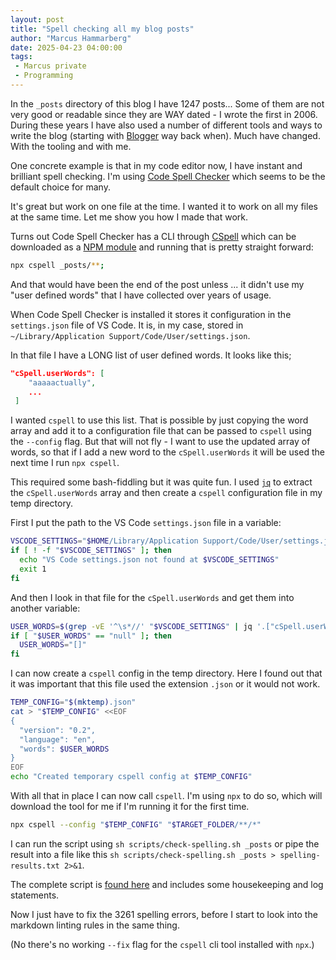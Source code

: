 ```yaml
---
layout: post
title: "Spell checking all my blog posts"
author: "Marcus Hammarberg"
date: 2025-04-23 04:00:00
tags:
 - Marcus private
 - Programming
---
```


In the `_posts` directory of this blog I have 1247 posts... Some of them are not very good or readable since they are WAY dated - I wrote the first in 2006. During these years I have also used a number of different tools and ways to write the blog (starting with [Blogger](https://www.blogger.com/) way back when). Much have changed. With the tooling and with me.

One concrete example is that in my code editor now, I have instant and brilliant spell checking. I'm using [Code Spell Checker](https://marketplace.visualstudio.com/items?itemName=streetsidesoftware.code-spell-checker) which seems to be the default choice for many.

It's great but work on one file at the time. I wanted it to work on all my files at the same time. Let me show you how I made that work.

<!-- excerpt-end -->

Turns out Code Spell Checker has a CLI through [CSpell](https://cspell.org/) which can be downloaded as a [NPM module](https://www.npmjs.com/package/cspell) and running that is pretty straight forward:

```bash
npx cspell _posts/**;
```

And that would have been the end of the post unless ... it didn't use my "user defined words" that I have collected over years of usage.

When Code Spell Checker is installed it stores it configuration in the `settings.json` file of VS Code. It is, in my case, stored in `~/Library/Application Support/Code/User/settings.json`.

In that file I have a LONG list of user defined words. It looks like this;

```json
"cSpell.userWords": [
    "aaaaactually",
    ...
 ]
```

I wanted `cspell` to use this list. That is possible by just copying the word array and add it to a configuration file that can be passed to `cspell` using the `--config` flag. But that will not fly - I want to use the updated array of words, so that if I add a new word to the `cSpell.userWords` it will be used the next time I run `npx cspell`.

This required some bash-fiddling but it was quite fun. I used [`jq`](https://jqlang.org/) to extract the `cSpell.userWords` array and then create a `cspell` configuration file in my temp directory.

First I put the path to the VS Code `settings.json` file in a variable:

```bash
VSCODE_SETTINGS="$HOME/Library/Application Support/Code/User/settings.json"
if [ ! -f "$VSCODE_SETTINGS" ]; then
  echo "VS Code settings.json not found at $VSCODE_SETTINGS"
  exit 1
fi
```

And then I look in that file for the `cSpell.userWords` and get them into another variable:

```bash
USER_WORDS=$(grep -vE '^\s*//' "$VSCODE_SETTINGS" | jq '.["cSpell.userWords"] // []')
if [ "$USER_WORDS" == "null" ]; then
  USER_WORDS="[]"
fi
```

I can now create a `cspell` config in the temp directory. Here I found out that it was important that this file used the extension `.json` or it would not work.

```bash
TEMP_CONFIG="$(mktemp).json"
cat > "$TEMP_CONFIG" <<EOF
{
  "version": "0.2",
  "language": "en",
  "words": $USER_WORDS
}
EOF
echo "Created temporary cspell config at $TEMP_CONFIG"
```

With all that in place I can now call `cspell`. I'm using `npx` to do so, which will download the tool for me if I'm running it for the first time.

```bash
npx cspell --config "$TEMP_CONFIG" "$TARGET_FOLDER/**/*"
```

I can run the script using `sh scripts/check-spelling.sh _posts` or pipe the result into a file like this `sh scripts/check-spelling.sh _posts > spelling-results.txt 2>&1`.

The complete script is [found here](https://github.com/marcusoftnet/marcusoftnet.github.io/blob/main/scripts/check-spelling.sh) and includes some housekeeping and log statements.

Now I just have to fix the 3261 spelling errors, before I start to look into the markdown linting rules in the same thing.

(No there's no working `--fix` flag for the `cspell` cli tool installed with `npx`.)
